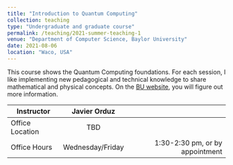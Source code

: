 ```yaml
---
title: "Introduction to Quantum Computing"
collection: teaching
type: "Undergraduate and graduate course"
permalink: /teaching/2021-summer-teaching-1
venue: "Department of Computer Science, Baylor University"
date: 2021-08-06
location: "Waco, USA"
---
```



This course shows the Quantum Computing foundations. For each session, 
I like implementing new pedagogical and technical knowledge 
to share mathematical and physical concepts. 
On the [BU website](https://tinyurl.com/yhgalmw6), you will 
figure out more information.





| Instructor   |      Javier Orduz      |   |
|----------|:-------------:|------:|
| Office Location |  TBD |  |
| Office Hours |    Wednesday/Friday   |   1:30-2:30 pm, or by appointment |

